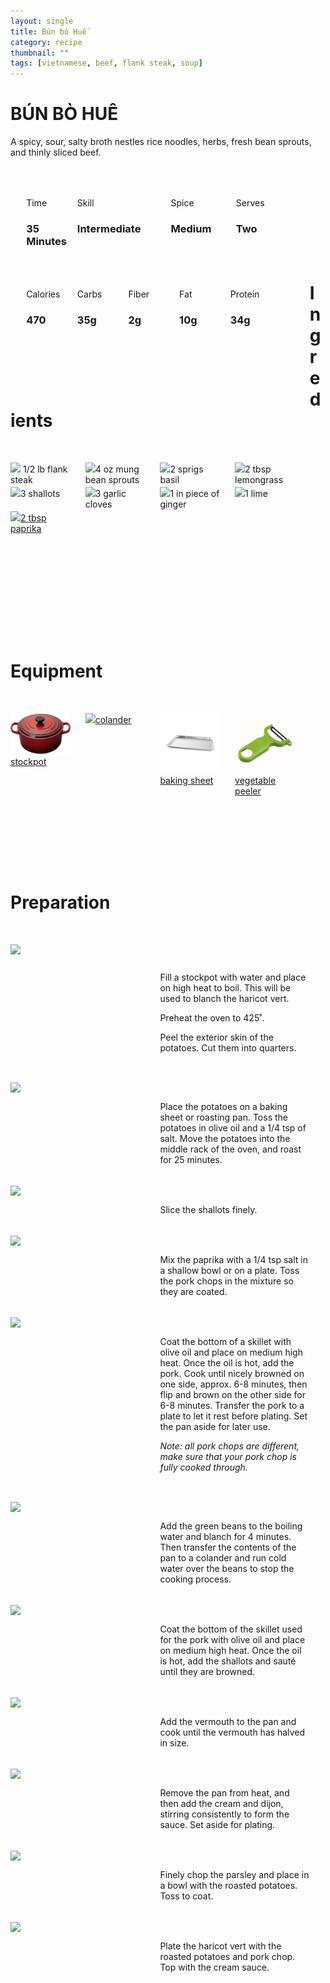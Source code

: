 ```yaml
---
layout: single
title: Bún bò Huế
category: recipe
thumbnail: ""
tags: [vietnamese, beef, flank steak, soup]
---
```

<div class="backgroundvideo"
  <video autoplay loop muted class="banner__video" poster=""
    <source src="" type="video/mp4"></video>
  <div class="overlay"> <h1> BÚN BÒ HUÊ </h1></div>
</div>

A spicy, sour, salty broth nestles rice noodles, herbs, fresh bean sprouts, and thinly sliced beef. 

<div id= "recipedetails">
<div id= "time"> Time </div>
<div id= "skill"> Skill </div>
<div id= "spice"> Spice </div>
<div id= "serves"> Serves </div>
</div>

<div id= "recipenumbers">
<div id= "time"><h3> 35 Minutes</h3> </div>
<div id= "skill"><h3>Intermediate</h3> </div>
<div id= "spice"><h3> Medium</h3> </div>
<div id= "serves"><h3> Two </h3> </div>
</div>

<div id= "nutritiondetails">
<div id="calories"> Calories </div>
<div id="carbs"> Carbs </div>
<div id="fiber"> Fiber </div>
<div id="fat"> Fat </div>
<div id="protein"> Protein </div>
</div>

<div id= "nutritionnumbers">
<div id="calories"><h3> 470 </h3> </div>
<div id="carbs"><h3> 35g</h3> </div>
<div id="fiber"><h3> 2g</h3> </div>
<div id="fat"><h3> 10g</h3> </div>
<div id="protein"><h3> 34g</h3> </div>
</div>

<div id= "ingredienthdr">
<h1>Ingredients</h1>
</div>

<div id="ingredients">
<div id="ingredientone"><img src="/images/flanksteak.png"/> 1/2 lb flank steak </div>
<div id="ingredienttwo"><img src="/images/beansprouts.png"/>4 oz mung bean sprouts</div>
<div id="ingredientthree"><img src="/images/basil.png"/>2 sprigs basil</div>
<div id="ingredientfour"><img src="/images/lemongrass.png"/>2 tbsp lemongrass</div>
</div>

<div id="ingredients">
<div id="ingredientone"><img src="/images/3shallots.png"/>3 shallots</div>
<div id="ingredienttwo"><img src="/images/3garlic.png"/>3 garlic cloves</div>
<div id="ingredientthree"><img src="/images/ginger.png"/>1 in piece of ginger</div>
<div id="ingredientfour"><img src="/images/lime.png"/>1 lime</div>
</div>

<div id="ingredients">
<div id="ingredientone"><a href="https://www.amazon.com/Simply-Organic-Paprika-Certified-Container/dp/B00269YPB8/ref=as_li_ss_tl?ie=UTF8&qid=1481914778&sr=8-1&keywords=organic+paprika&th=1&linkCode=ll1&tag=cilalime09-20&linkId=bbefe1b15ddd5e5edbb8bf3588d5d23b"><img src="/images/paprika.png"/>2 tbsp paprika</a></div>
</div>

<div id= "equipmenthdr">
<h1>Equipment</h1>
</div>

<div id="equipment">
<div id="equipmentone"><a href="https://www.amazon.com/Creuset-Signature-Round-French-Truffle/dp/B0076NOFSC/ref=as_li_ss_tl?s=kitchen&rps=1&ie=UTF8&qid=1481598867&sr=1-38&keywords=le+creuset&refinements=p_85:2470955011&th=1&linkCode=ll1&tag=cilalime09-20&linkId=9987204213f6c7ac4d1e12889972e623"><img src="/images/stockpot.jpg"/>stockpot</a></div>
<div id="equipmenttwo"><a href="https://www.amazon.com/Bellemain-Micro-perforated-Stainless-5-quart-Colander-Dishwasher/dp/B00O97D0DO/ref=as_li_ss_tl?s=kitchen&rps=1&ie=UTF8&qid=1481916015&sr=1-4&keywords=colander&refinements=p_85:2470955011&linkCode=ll1&tag=cilalime09-20&linkId=926d38b26a0d016b9b6c627a7b507715"><img src="/images/colander.jpg"/>colander</a></div>
<div id="equipmentthree"><a href="https://www.amazon.com/Nordic-Ware-Natural-Aluminum-Commercial/dp/B000G0KJG4/ref=as_li_ss_tl?s=kitchen&rps=1&ie=UTF8&qid=1481599505&sr=1-5&keywords=baking+sheet&refinements=p_85:2470955011&linkCode=ll1&tag=cilalime09-20&linkId=678ae86e82d77d1a2615466229b01cfd"><img src="/images/bakingsheet.jpg"/>baking sheet</a></div>
<div id="equipmentfour"><a href="https://www.amazon.com/Kuhn-Rikon-Original-Peeler-Yellow/dp/B0000DE824/ref=as_li_ss_tl?s=kitchen&ie=UTF8&qid=1481814330&sr=1-7&keywords=vegetable+peeler&th=1&linkCode=ll1&tag=cilalime09-20&linkId=2fc82cf8497ed0ceda3796ce68033b14"><img src="/images/vegetablepeeler.jpg"/> vegetable peeler </a></div>
</div>

<div id="preparation">
<h1>Preparation</h1>
</div>

<div id="instruction">
<div id="image"><img src="/images/cotesdeporchongroise1.jpeg"/> </div>
<div id="step"><p>Fill a stockpot with water and place on high heat to boil. This will be used to blanch the haricot vert.</p>
<p>Preheat the oven to 425˚.</p>
<p>Peel the exterior skin of the potatoes. Cut them into quarters.</p></div>
</div>

<div id="instruction">
<div id="image"><img src="/images/cotesdeporchongroise2.jpeg"/> </div>
<div id="step">Place the potatoes on a baking sheet or roasting pan. Toss the potatoes in olive oil and a 1/4 tsp of salt. Move the potatoes into the middle rack of the oven, and roast for 25 minutes.</div>
</div>

<div id="instruction">
<div id="image"><img src="/images/cotesdeporchongroise3.jpeg"/> </div>
<div id="step">Slice the shallots finely.</div>
</div>

<div id="instruction">
<div id="image"><img src="/images/cotesdeporchongroise4.jpeg"/> </div>
<div id="step">Mix the paprika with a 1/4 tsp salt in a shallow bowl or on a plate. Toss the pork chops in the mixture so they are coated.</div>
</div>

<div id="instruction">
<div id="image"><img src="/images/cotesdeporchongroise5.jpeg"/> </div>
<div id="step">Coat the bottom of a skillet with olive oil and place on medium high heat. Once the oil is hot, add the pork. Cook until nicely browned on one side, approx. 6-8 minutes, then flip and brown on the other side for 6-8 minutes. Transfer the pork to a plate to let it rest before plating. Set the pan aside for later use.
<p><i>Note: all pork chops are different, make sure that your pork chop is fully cooked through.</i></p></div>
</div>

<div id="instruction">
<div id="image"><img src="/images/cotesdeporchongroise6.jpeg"/> </div>
<div id="step">Add the green beans to the boiling water and blanch for 4 minutes. Then transfer the contents of the pan to a colander and run cold water over the beans to stop the cooking process.</div>
</div>

<div id="instruction">
<div id="image"><img src="/images/cotesdeporchongroise7.jpeg"/> </div>
<div id="step">Coat the bottom of the skillet used for the pork with olive oil and place on medium high heat. Once the oil is hot, add the shallots and sauté until they are browned.</div>
</div>

<div id="instruction">
<div id="image"><img src="/images/cotesdeporchongroise8.jpeg"/> </div>
<div id="step">Add the vermouth to the pan and cook until the vermouth has halved in size.</div>
</div>

<div id="instruction">
<div id="image"><img src="/images/cotesdeporchongroise9.jpeg"/> </div>
<div id="step">Remove the pan from heat, and then add the cream and dijon, stirring consistently to form the sauce. Set aside for plating.</div>
</div>

<div id="instruction">
<div id="image"><img src="/images/cotesdeporchongroise10.jpeg"/> </div>
<div id="step">Finely chop the parsley and place in a bowl with the roasted potatoes. Toss to coat.</div>
</div>

<div id="instruction">
<div id="image"><img src="/images/cotesdeporchongroise11.jpeg"/> </div>
<div id="step">Plate the haricot vert with the roasted potatoes and pork chop. Top with the cream sauce.</div>
</div>

<style>
#backgroundvideo {
  position: absolute;
  z-index:0; }
  
#banner__video {
    margin-left: -200px;
    position: relative; }

#overlay {
   position: absolute; 
   margin-top: 300px;
   z-index: 10; }

#recipedetails { width: 90%; display:inline-block; float: left; margin-left: 5%; margin-top: 50px;}
#time { width: 26%; float: left;}
#skill { width: 26%; float: left; margin-left: 2%;}
#spice { width: 16%; float: left; margin-left: 2%;}
#serves { width 16%; float: left; margin-left: 2%;}
.clear {clear:both;}

#recipenumbers {width: 90%; display:inline-block; float: left; margin-left: 5%;}
#time { width: 16%; float: left;}
#skill { width: 31%; float: left; margin-left: 2%;}
#spice { width: 21%; float: left; margin-left: 2%;}
#serves { width 16%; float: left; margin-left: 2%;}
.clear {clear:both;}

#nutritiondetails { width: 90%; display:inline-block; float: left; margin-left: 5%; margin-top: 50px;}
#calories { width: 18%; float: left;}
#carbs { width: 18%; float: left; margin-left: 0%;}
#fiber { width: 18%; float: left; margin-left: 0%;}
#fat { width: 18%; float: left; margin-left: 0%;}
#protein { width: 18%; float: left; margin-left: 0%;}
.clear {clear:both;}

#nutritionnumbers { width: 90%; display:inline-block; float: left; margin-left: 5%; margin-bottom: 100px;}
#calories { width: 18%; float: left;}
#carbs { width: 18%; float: left; margin-left: 0%;}
#fiber { width: 18%; float: left; margin-left: 0%;}
#fat { width: 18%; float: left; margin-left: 0%;}
#protein { width: 18%; float: left; margin-left: 0%;}
.clear {clear:both;}

#ingredienthdr { margin-top:200px; margin-bottom: 50px; font-family: $serif;}

#ingredients { width: 95%; display:inline-block;}
#ingredientone { width: 20%; float:left;}
#ingredienttwo { width: 20%; float:left; margin-left: 5%;}
#ingredientthree { width:20%; float:left; margin-left: 5%;}
#ingredientfour { width:20%; float:left; margin-left: 5%;}
.clear {clear:both;}

#equipmenthdr { margin-top:200px; margin-bottom:50px; font-family: $serif;}

#equipment { width: 95%; display:inline-block;}
#equipmentone { width: 20%; float:left;}
#equipmenttwo { width: 20%; float:left; margin-left: 5%;}
#equipmentthree { width:20%; float:left; margin-left: 5%;}
#equipmentfour { width:20%; float:left; margin-left: 5%;}
.clear {clear:both;}

#preparation { margin-top: 150px; margin-bottom: 50px; font-family: $serif;}

#instruction { width:95%; display:inline-block;}
#image { width: 40%; float:left;}
#step { width: 50%; float:right; margin-top: 30px; margin-bottom: 30px;}
.clear {clear:both;}`

</style>
